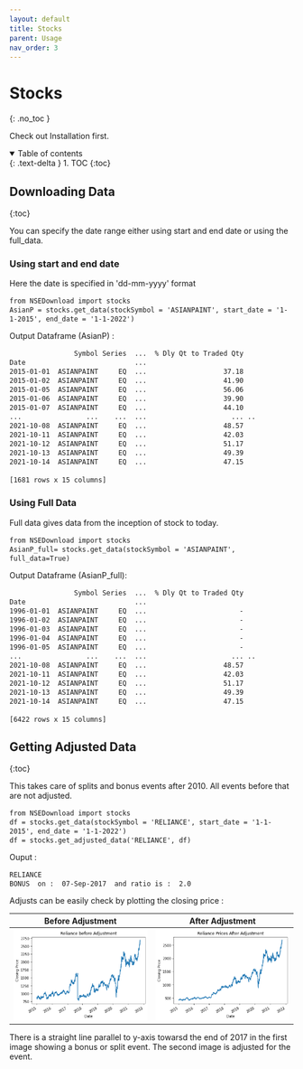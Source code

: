 ```yaml
---
layout: default
title: Stocks
parent: Usage
nav_order: 3
---
```


# **Stocks**
{: .no_toc }

Check out Installation first.

<details open markdown="block">
  <summary>
    Table of contents
  </summary>
  {: .text-delta }
1. TOC
{:toc}
</details>

## **Downloading Data**
{:toc}

You can specify the date range either using start and end date or using the full_data. 

### **Using start and end date** 
Here the date is specified in 'dd-mm-yyyy' format

```
from NSEDownload import stocks
AsianP = stocks.get_data(stockSymbol = 'ASIANPAINT', start_date = '1-1-2015', end_date = '1-1-2022')
```
Output Dataframe (AsianP) :
```
                Symbol Series  ...  % Dly Qt to Traded Qty   
Date                           ...                           
2015-01-01  ASIANPAINT     EQ  ...                   37.18   
2015-01-02  ASIANPAINT     EQ  ...                   41.90   
2015-01-05  ASIANPAINT     EQ  ...                   56.06   
2015-01-06  ASIANPAINT     EQ  ...                   39.90   
2015-01-07  ASIANPAINT     EQ  ...                   44.10   
...                ...    ...  ...                     ... ..
2021-10-08  ASIANPAINT     EQ  ...                   48.57   
2021-10-11  ASIANPAINT     EQ  ...                   42.03   
2021-10-12  ASIANPAINT     EQ  ...                   51.17   
2021-10-13  ASIANPAINT     EQ  ...                   49.39   
2021-10-14  ASIANPAINT     EQ  ...                   47.15  

[1681 rows x 15 columns]
```
### **Using Full Data**
Full data gives data from the inception of stock to today.
```
from NSEDownload import stocks
AsianP_full= stocks.get_data(stockSymbol = 'ASIANPAINT', full_data=True)
```

Output Dataframe (AsianP_full):
```
                Symbol Series  ...  % Dly Qt to Traded Qty   
Date                           ...                           
1996-01-01  ASIANPAINT     EQ  ...                       -   
1996-01-02  ASIANPAINT     EQ  ...                       -   
1996-01-03  ASIANPAINT     EQ  ...                       -   
1996-01-04  ASIANPAINT     EQ  ...                       -   
1996-01-05  ASIANPAINT     EQ  ...                       -   
...                ...    ...  ...                     ... ..
2021-10-08  ASIANPAINT     EQ  ...                   48.57   
2021-10-11  ASIANPAINT     EQ  ...                   42.03   
2021-10-12  ASIANPAINT     EQ  ...                   51.17   
2021-10-13  ASIANPAINT     EQ  ...                   49.39   
2021-10-14  ASIANPAINT     EQ  ...                   47.15   

[6422 rows x 15 columns]
```


## **Getting Adjusted Data**
{:toc}

This takes care of splits and bonus events after 2010. All events before that are not adjusted.

```
from NSEDownload import stocks
df = stocks.get_data(stockSymbol = 'RELIANCE', start_date = '1-1-2015', end_date = '1-1-2022')
df = stocks.get_adjusted_data('RELIANCE', df)
```
Ouput :
```
RELIANCE
BONUS  on :  07-Sep-2017  and ratio is :  2.0
```
Adjusts can be easily check by plotting the closing price :

|   Before Adjustment 	|   After Adjustment 	| 
| :--------:	        |   :--------:	        |
|<img src = "Pre_adjustment.png">            |<img src = "Post_adjustment.png">    |

There is a straight line parallel to y-axis towarsd the end of 2017 in the first image showing a bonus or split event. The second image is adjusted for the event.